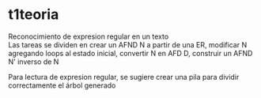 # t1teoria
Reconocimiento de expresion regular en un texto\
 Las tareas se dividen en crear un AFND N a partir de una ER, modificar N agregando loops al estado inicial, convertir N en AFD D, construir un AFND N' inverso de N
 
 Para lectura de expresion regular, se sugiere crear una pila para dividir correctamente el árbol generado
 
 
